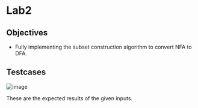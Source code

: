 # Lab2

## Objectives

* Fully implementing the subset construction algorithm to convert NFA to DFA.

## Testcases

![image](https://user-images.githubusercontent.com/31784008/196189833-0060d333-00da-4de6-baca-65b295a93b4d.png)


These are the expected results of the given inputs.

